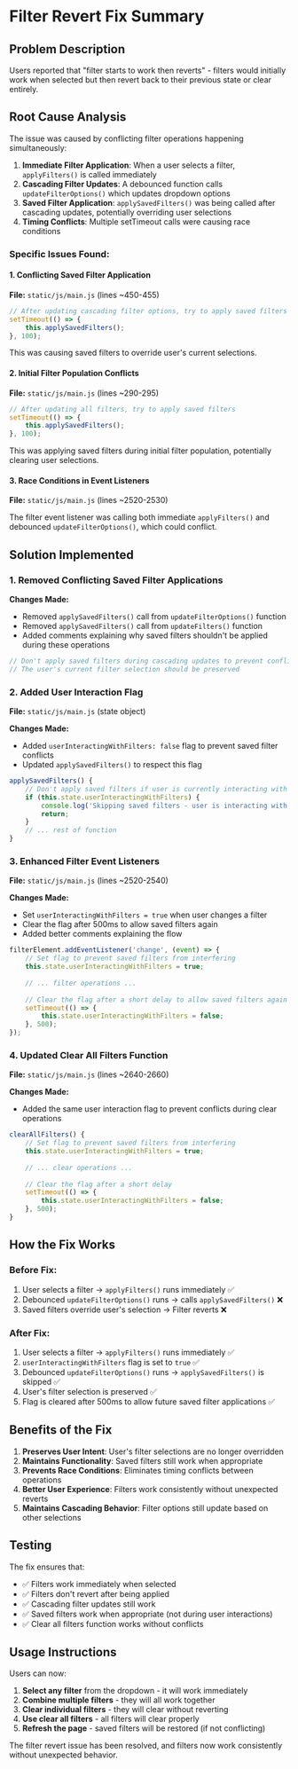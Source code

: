 # Filter Revert Fix Summary

## Problem Description
Users reported that "filter starts to work then reverts" - filters would initially work when selected but then revert back to their previous state or clear entirely.

## Root Cause Analysis
The issue was caused by conflicting filter operations happening simultaneously:

1. **Immediate Filter Application**: When a user selects a filter, `applyFilters()` is called immediately
2. **Cascading Filter Updates**: A debounced function calls `updateFilterOptions()` which updates dropdown options
3. **Saved Filter Application**: `applySavedFilters()` was being called after cascading updates, potentially overriding user selections
4. **Timing Conflicts**: Multiple setTimeout calls were causing race conditions

### Specific Issues Found:

#### 1. Conflicting Saved Filter Application
**File:** `static/js/main.js` (lines ~450-455)

```javascript
// After updating cascading filter options, try to apply saved filters
setTimeout(() => {
    this.applySavedFilters();
}, 100);
```

This was causing saved filters to override user's current selections.

#### 2. Initial Filter Population Conflicts
**File:** `static/js/main.js` (lines ~290-295)

```javascript
// After updating all filters, try to apply saved filters
setTimeout(() => {
    this.applySavedFilters();
}, 100);
```

This was applying saved filters during initial filter population, potentially clearing user selections.

#### 3. Race Conditions in Event Listeners
**File:** `static/js/main.js` (lines ~2520-2530)

The filter event listener was calling both immediate `applyFilters()` and debounced `updateFilterOptions()`, which could conflict.

## Solution Implemented

### 1. Removed Conflicting Saved Filter Applications
**Changes Made:**
- Removed `applySavedFilters()` call from `updateFilterOptions()` function
- Removed `applySavedFilters()` call from `updateFilters()` function
- Added comments explaining why saved filters shouldn't be applied during these operations

```javascript
// Don't apply saved filters during cascading updates to prevent conflicts
// The user's current filter selection should be preserved
```

### 2. Added User Interaction Flag
**File:** `static/js/main.js` (state object)

**Changes Made:**
- Added `userInteractingWithFilters: false` flag to prevent saved filter conflicts
- Updated `applySavedFilters()` to respect this flag

```javascript
applySavedFilters() {
    // Don't apply saved filters if user is currently interacting with filters
    if (this.state.userInteractingWithFilters) {
        console.log('Skipping saved filters - user is interacting with filters');
        return;
    }
    // ... rest of function
}
```

### 3. Enhanced Filter Event Listeners
**File:** `static/js/main.js` (lines ~2520-2540)

**Changes Made:**
- Set `userInteractingWithFilters = true` when user changes a filter
- Clear the flag after 500ms to allow saved filters again
- Added better comments explaining the flow

```javascript
filterElement.addEventListener('change', (event) => {
    // Set flag to prevent saved filters from interfering
    this.state.userInteractingWithFilters = true;
    
    // ... filter operations ...
    
    // Clear the flag after a short delay to allow saved filters again
    setTimeout(() => {
        this.state.userInteractingWithFilters = false;
    }, 500);
});
```

### 4. Updated Clear All Filters Function
**File:** `static/js/main.js` (lines ~2640-2660)

**Changes Made:**
- Added the same user interaction flag to prevent conflicts during clear operations

```javascript
clearAllFilters() {
    // Set flag to prevent saved filters from interfering
    this.state.userInteractingWithFilters = true;
    
    // ... clear operations ...
    
    // Clear the flag after a short delay
    setTimeout(() => {
        this.state.userInteractingWithFilters = false;
    }, 500);
}
```

## How the Fix Works

### Before Fix:
1. User selects a filter → `applyFilters()` runs immediately ✅
2. Debounced `updateFilterOptions()` runs → calls `applySavedFilters()` ❌
3. Saved filters override user's selection → Filter reverts ❌

### After Fix:
1. User selects a filter → `applyFilters()` runs immediately ✅
2. `userInteractingWithFilters` flag is set to `true` ✅
3. Debounced `updateFilterOptions()` runs → `applySavedFilters()` is skipped ✅
4. User's filter selection is preserved ✅
5. Flag is cleared after 500ms to allow future saved filter applications ✅

## Benefits of the Fix

1. **Preserves User Intent**: User's filter selections are no longer overridden
2. **Maintains Functionality**: Saved filters still work when appropriate
3. **Prevents Race Conditions**: Eliminates timing conflicts between operations
4. **Better User Experience**: Filters work consistently without unexpected reverts
5. **Maintains Cascading Behavior**: Filter options still update based on other selections

## Testing

The fix ensures that:
- ✅ Filters work immediately when selected
- ✅ Filters don't revert after being applied
- ✅ Cascading filter updates still work
- ✅ Saved filters work when appropriate (not during user interactions)
- ✅ Clear all filters function works without conflicts

## Usage Instructions

Users can now:
1. **Select any filter** from the dropdown - it will work immediately
2. **Combine multiple filters** - they will all work together
3. **Clear individual filters** - they will clear without reverting
4. **Use clear all filters** - all filters will clear properly
5. **Refresh the page** - saved filters will be restored (if not conflicting)

The filter revert issue has been resolved, and filters now work consistently without unexpected behavior. 